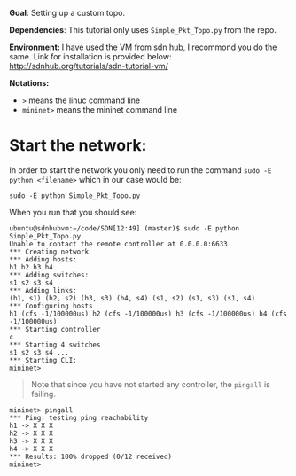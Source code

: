 <b>Goal</b>: Setting up a custom topo. 

<b>Dependencies</b>: This tutorial only uses `Simple_Pkt_Topo.py` from the repo.

<b>Environment: </b> I have used the VM from sdn hub, I recommond you do the same. Link for installation is provided below: http://sdnhub.org/tutorials/sdn-tutorial-vm/

<b>Notations: </b>
 - `>` means the linuc command line <br>
 - `mininet>` means the mininet command line

# Start the network: 
In order to start the network you only need to run the command `sudo -E python <filename>`
which in our case would be:
```
sudo -E python Simple_Pkt_Topo.py
```
When you run that you should see: 

```
ubuntu@sdnhubvm:~/code/SDN[12:49] (master)$ sudo -E python Simple_Pkt_Topo.py 
Unable to contact the remote controller at 0.0.0.0:6633
*** Creating network
*** Adding hosts:
h1 h2 h3 h4 
*** Adding switches:
s1 s2 s3 s4 
*** Adding links:
(h1, s1) (h2, s2) (h3, s3) (h4, s4) (s1, s2) (s1, s3) (s1, s4) 
*** Configuring hosts
h1 (cfs -1/100000us) h2 (cfs -1/100000us) h3 (cfs -1/100000us) h4 (cfs -1/100000us) 
*** Starting controller
c 
*** Starting 4 switches
s1 s2 s3 s4 ...
*** Starting CLI:
mininet> 

```
> Note that since you have not started any controller, the `pingall` is failing. 
  ```
  mininet> pingall
  *** Ping: testing ping reachability
  h1 -> X X X 
  h2 -> X X X 
  h3 -> X X X 
  h4 -> X X X 
  *** Results: 100% dropped (0/12 received)
  mininet> 
  ```
